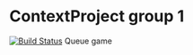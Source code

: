 # ContextProject group 1
[![Build Status](https://travis-ci.org/Denpeer/ContextProject.svg?branch=master)](https://travis-ci.org/Denpeer/ContextProject)
Queue game
